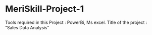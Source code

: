 # MeriSkill-Project-1
Tools required in this Project : PowerBi, Ms excel.  Title of the project : “Sales Data Analysis”  
